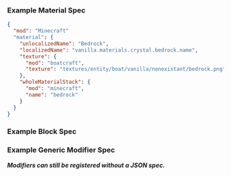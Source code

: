 ### Example Material Spec
```json
{
  "mod": "Minecraft"
  "material": {
    "unlocalizedName": "Bedrock",
    "localizedName": "vanilla.materials.crystal.bedrock.name",
    "texture": {
      "mod": "boatcraft",
      "texture": "textures/entity/boat/vanilla/nonexistant/bedrock.png"
    },
    "wholeMaterialStack": {
      "mod": "minecraft",
      "name": "bedrock"
    }
  }
}
```

### Example Block Spec

### Example Generic Modifier Spec

***Modifiers can still be registered without a JSON spec.***
